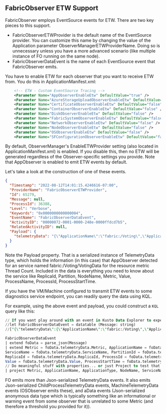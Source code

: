 ## FabricObserver ETW Support

FabricObserver employs EventSource events for ETW. There are two key pieces to this support. 

- FabricObserverETWProvider is the default name of the EventSource provider. You can customize this name by changing
the value of the Application parameter ObserverManagerETWProviderName. Doing so is unnecessary unless you have a more advanced scenario (like multiple instance of FO running on the same node).
- FabricObserverDataEvent is the name of each EventSource event that FabricObserver emits. 

You have to enable ETW for each observer that you want to receive ETW from. You do this in ApplicationManifest.xml: 

```XML
    <!-- ETW - Custom EventSource Tracing -->
    <Parameter Name="AppObserverEnableEtw" DefaultValue="true" />
    <Parameter Name="AzureStorageUploadObserverEnableEtw" DefaultValue="false" />
    <Parameter Name="CertificateObserverEnableEtw" DefaultValue="false" />
    <Parameter Name="ContainerObserverEnableEtw" DefaultValue="false" />
    <Parameter Name="DiskObserverEnableEtw" DefaultValue="false" />
    <Parameter Name="FabricSystemObserverEnableEtw" DefaultValue="false" />
    <Parameter Name="NetworkObserverEnableEtw" DefaultValue="false" />
    <Parameter Name="NodeObserverEnableEtw" DefaultValue="false" />
    <Parameter Name="OSObserverEnableEtw" DefaultValue="false" />
    <Parameter Name="SFConfigurationObserverEnableEtw" DefaultValue="false" />
```

By default, ObserverManager's EnableETWProvider setting (also located in ApplicationManifest.xml) is enabled. If you disable this, then no ETW will be generated regardless of the Observer-specific settings you provide. Note that AppObserver is enabled to emit ETW events by default.

Let's take a look at the construction of one of these events.

``` JSON
{
  "Timestamp": "2022-08-12T14:01:15.4246616-07:00",
  "ProviderName": "FabricObserverETWProvider",
  "Id": 65279,
  "Message": null,
  "ProcessId": 36388,
  "Level": "Verbose",
  "Keywords": "0x0000000000000004",
  "EventName": "FabricObserverDataEvent",
  "ActivityID": "00000072-0001-0000-248e-0000ffdcd7b5",
  "RelatedActivityID": null,
  "Payload": {
    "telemetryData": "{\"ApplicationName\":\"fabric:/Voting\",\"ApplicationType\":\"VotingType\",\"Code\":null,\"ContainerId\":null,\"ClusterId\":\"undefined\",\"Description\":null,\"EntityType\":2,\"HealthState\":0,\"Metric\":\"Thread Count\",\"NodeName\":\"_Node_0\",\"NodeType\":\"NodeType0\",\"ObserverName\":\"AppObserver\",\"OS\":\"Windows\",\"PartitionId\":\"9607e129-beba-4969-93e0-7d96765fa4d0\",\"ProcessId\":23068,\"ProcessName\":\"VotingData\",\"Property\":null,\"ProcessStartTime\":\"2022-08-12T17:16:28.5535412Z\",\"ReplicaId\":133029754548379257,\"ReplicaRole\":2,\"ServiceKind\":2,\"ServiceName\":\"fabric:/Voting/VotingData\",\"ServicePackageActivationMode\":0,\"Source\":\"AppObserver\",\"Value\":77.0}"
  }
}
``` 

Note the Payload property. That is a serialized instance of TelemetryData type, which holds the information (in this case) that AppObserver detected for an service named fabric:/Voting/VotingData for the resource metric Thread Count. Included in the data is everything you need to know about the service like ReplicaId, Partition, NodeName, Metric, Value, ProcessName, ProcessId, ProcessStartTime.

If you have the VM/Machine configured to transmit ETW events to some diagnostics service endpoint, you can readily query the data using KQL. 

For example, using the above event and payload, you could construct a ```KQL``` query like this:

```SQL
// If you want play around with an event in Kusto Data Explorer to experiment with how extract json correctly (efficiently) using parse_json._
//let FabricObserverDataEvent = datatable (Message: string)
//["{\"telemetryData\":{\"ApplicationName\":\"fabric:/Voting\",\"ApplicationType\":\"VotingType\",\"Code\":null,\"ContainerId\":null,\"ClusterId\":\"undefined\",\"Description\":null,\"EntityType\":2,\"HealthState\":0,\"Metric\":\"Thread Count\",\"NodeName\":\"_Node_0\",\"NodeType\":\"NodeType0\",\"ObserverName\":\"AppObserver\",\"OS\":\"Windows\",\"PartitionId\":\"9607e129-beba-4969-93e0-7d96765fa4d0\",\"ProcessId\":23068,\"ProcessName\":\"VotingData\",\"Property\":null,\"ProcessStartTime\":\"2022-08-12T17:16:28.5535412Z\",\"ReplicaId\":133029754548379257,\"ReplicaRole\":2,\"ServiceKind\":2,\"ServiceName\":\"fabric:/Voting/VotingData\",\"ServicePackageActivationMode\":0,\"Source\":\"AppObserver\",\"Value\":71.0}}"];

FabricObserverDataEvent
| extend foData = parse_json(Message)
| extend Metric = foData.telemetryData.Metric, ApplicationName = foData.telemetryData.ApplicationName, ApplicationType = foData.telemetryData.ApplicationType, 
ServiceName = foData.telemetryData.ServiceName, PartitionId = foData.telemetryData.PartitionId, NodeName = foData.telemetryData.NodeName,
ReplicaId = foData.telemetryData.ReplicaId, ProcessId = foData.telemetryData.ProcessId, ProcessName = foData.telemetryData.ProcessName,
Value = foData.telemetryData.Value, ProcessStartTime = foData.telemetryData.ProcessStartTime
// Do meaningful stuff with properties... or just Project to test that the Json is parsable, which it will be, of course.
| project Metric, ApplicationName, ApplicationType, NodeName, ServiceName, PartitionId, ReplicaId, ProcessId, ProcessName, ProcessStartTime, Value

```

FO emits more than Json-serialized TelemetryData events. It also emits Json-serialized ChildProcessTelemetryData events, MachineTelemetryData events (OSObserver emits these), and aData events (Json-serialized anonymous data type which is typically something like an informational or warning event from some observer that is unrelated to some Metric (and therefore a threshold you provided for it)).